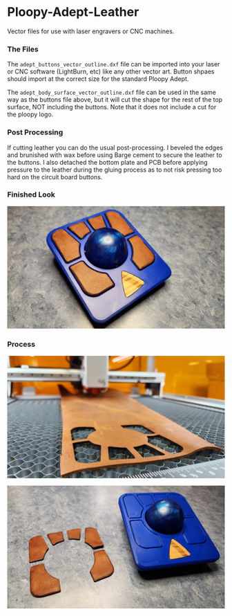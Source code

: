 # Ploopy-Adept-Leather
Vector files for use with laser engravers or CNC machines.

### The Files

The `adept_buttons_vector_outline.dxf` file can be imported into your laser or CNC software (LightBurn, etc) like any other vector art. Button shpaes should import at the correct size for the standard Ploopy Adept.

The `adept_body_surface_vector_outline.dxf` file can be used in the same way as the buttons file above, but it will cut the shape for the rest of the top surface, NOT including the buttons. Note that it does not include a cut for the ploopy logo.

### Post Processing

If cutting leather you can do the usual post-processing. I beveled the edges and brunished with wax before using Barge cement to secure the leather to the buttons. I also detached the bottom plate and PCB before applying pressure to the leather during the gluing process as to not risk pressing too hard on the circuit board buttons.

### Finished Look

![alt text](media/buttons_finished.jpg)

### Process

![alt text](media/laser_cut.jpg)

![alt text](media/buttons_cut_rough.jpg)
